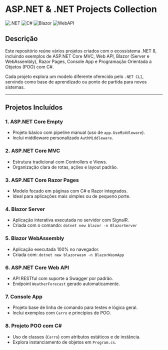 # ASP.NET & .NET Projects Collection

![.NET](https://img.shields.io/badge/.NET-Backend-512BD4?style=flat-square&logo=dotnet)
![C#](https://img.shields.io/badge/C%23-Language-239120?style=flat-square&logo=csharp)
![Blazor](https://img.shields.io/badge/Blazor-Web%20UI-512BD4?style=flat-square&logo=blazor)
![WebAPI](https://img.shields.io/badge/Web%20API-RESTful-007ACC?style=flat-square&logo=visualstudiocode)

## Descrição

Este repositório reúne vários projetos criados com o ecossistema .NET 8, incluindo exemplos de ASP.NET Core MVC, Web API, Blazor (Server e WebAssembly), Razor Pages, Console App e Programação Orientada a Objetos (POO) com C#.

Cada projeto explora um modelo diferente oferecido pelo `.NET CLI`, servindo como base de aprendizado ou ponto de partida para novos sistemas.

---

## Projetos Incluídos

### 1. **ASP.NET Core Empty**
- Projeto básico com pipeline manual (uso de `app.UseMiddleware`).
- Inclui middleware personalizado `AuthMiddleware`.

### 2. **ASP.NET Core MVC**
- Estrutura tradicional com Controllers e Views.
- Organização clara de rotas, ações e layout padrão.

### 3. **ASP.NET Core Razor Pages**
- Modelo focado em páginas com C# e Razor integrados.
- Ideal para aplicações mais simples ou de pequeno porte.

### 4. **Blazor Server**
- Aplicação interativa executada no servidor com SignalR.
- Criada com o comando: `dotnet new blazor -n BlazorServer`

### 5. **Blazor WebAssembly**
- Aplicação executada 100% no navegador.
- Criada com: `dotnet new blazorwasm -n BlazorWasmApp`

### 6. **ASP.NET Core Web API**
- API RESTful com suporte a Swagger por padrão.
- Endpoint `WeatherForecast` gerado automaticamente.

### 7. **Console App**
- Projeto base de linha de comando para testes e lógica geral.
- Inclui exemplos com `Carro` e princípios de POO.

### 8. **Projeto POO com C#**
- Uso de classes (`Carro`) com atributos estáticos e de instância.
- Explora instanciamento de objetos em `Program.cs`.


